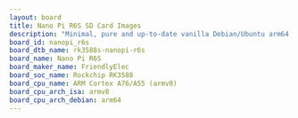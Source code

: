 ```yaml
---
layout: board
title: Nano Pi R6S SD Card Images
description: "Minimal, pure and up-to-date vanilla Debian/Ubuntu arm64 SD card images for Nano Pi R6S by FriendlyElec, SoC: Rockchip RK3588, CPU ISA: armv8"
board_id: nanopi_r6s
board_dtb_name: rk3588s-nanopi-r6s
board_name: Nano Pi R6S
board_maker_name: FriendlyElec
board_soc_name: Rockchip RK3588
board_cpu_name: ARM Cortex A76/A55 (armv8)
board_cpu_arch_isa: armv8
board_cpu_arch_debian: arm64
---
```

